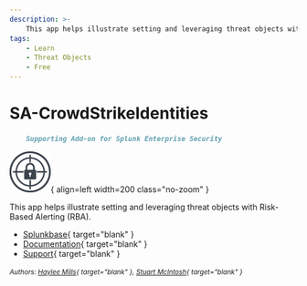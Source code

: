 ```yaml
---
description: >-
    This app helps illustrate setting and leveraging threat objects with Risk-Based Alerting (RBA).
tags:
    - Learn
    - Threat Objects
    - Free
---
```


# SA-CrowdStrikeIdentities

``` markdown title=""
    Supporting Add-on for Splunk Enterprise Security
```

<div class="result" markdown>

![threat_object_fun Logo](https://raw.githubusercontent.com/rba-community/threat_object_fun/main/src/threat_object_fun/static/appIconAlt_2x.png){ align=left width=200 class="no-zoom" }

This app helps illustrate setting and leveraging threat objects with Risk-Based Alerting (RBA).

- [Splunkbase](https://splunkbase.splunk.com/app/6917){ target="blank" }
- [Documentation](https://github.com/rba-community/threat_object_fun){ target="blank" }
- [Support](https://github.com/rba-community/threat_object_fun/issues){ target="blank" }

<small>_Authors: [Haylee Mills](https://www.linkedin.com/in/7thdrxn/){ target="blank" }, [Stuart McIntosh](https://www.linkedin.com/in/stuartmcintosh/){ target="blank" }_</small>

</div>